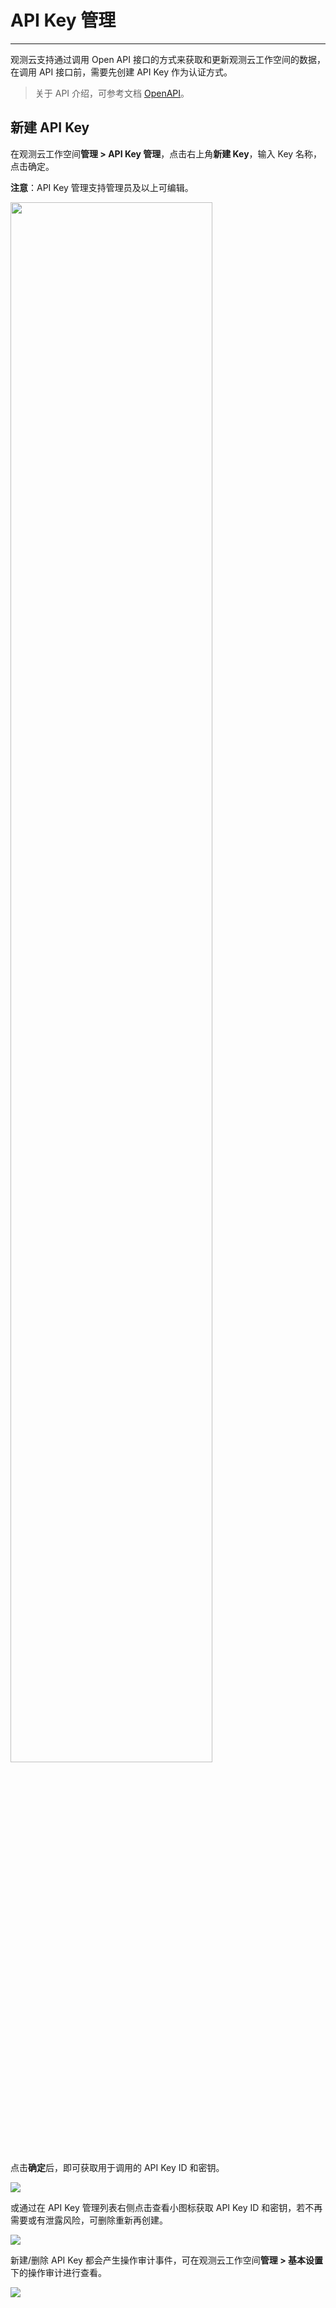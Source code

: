# API Key 管理
---

观测云支持通过调用 Open API 接口的方式来获取和更新观测云工作空间的数据，在调用 API 接口前，需要先创建 API Key 作为认证方式。

> 关于 API 介绍，可参考文档 [OpenAPI](../../management/api-key/open-api.md)。


## 新建 API Key

在观测云工作空间**管理 > API Key 管理**，点击右上角**新建 Key**，输入 Key 名称，点击确定。

**注意**：API Key 管理支持管理员及以上可编辑。

<img src="../img/3_apikey_1.png" width="80%" >

点击**确定**后，即可获取用于调用的 API Key ID 和密钥。

![](../img/3_apikey_2.png)

或通过在 API Key 管理列表右侧点击查看小图标获取 API Key ID 和密钥，若不再需要或有泄露风险，可删除重新再创建。

![](../img/3.apikey_3.png)

新建/删除 API Key 都会产生操作审计事件，可在观测云工作空间**管理 > 基本设置**下的操作审计进行查看。

![](../img/3.apikey_4.png)



